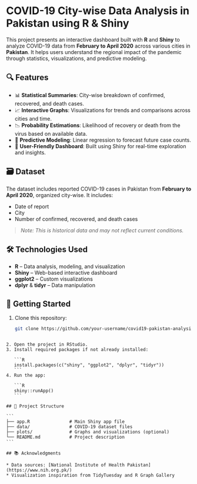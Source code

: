 # COVID-19 City-wise Data Analysis in Pakistan using R & Shiny

This project presents an interactive dashboard built with **R** and **Shiny** to analyze COVID-19 data from **February to April 2020** across various cities in **Pakistan**. It helps users understand the regional impact of the pandemic through statistics, visualizations, and predictive modeling.

## 🔍 Features

- 📊 **Statistical Summaries**: City-wise breakdown of confirmed, recovered, and death cases.
- 📈 **Interactive Graphs**: Visualizations for trends and comparisons across cities and time.
- 📉 **Probability Estimations**: Likelihood of recovery or death from the virus based on available data.
- 🔮 **Predictive Modeling**: Linear regression to forecast future case counts.
- 🧭 **User-Friendly Dashboard**: Built using Shiny for real-time exploration and insights.

## 🗃️ Dataset

The dataset includes reported COVID-19 cases in Pakistan from **February to April 2020**, organized city-wise. It includes:

- Date of report  
- City  
- Number of confirmed, recovered, and death cases  

> *Note: This is historical data and may not reflect current conditions.*

## 🛠️ Technologies Used

- **R** – Data analysis, modeling, and visualization  
- **Shiny** – Web-based interactive dashboard  
- **ggplot2** – Custom visualizations  
- **dplyr** & **tidyr** – Data manipulation  

## 🚀 Getting Started

1. Clone this repository:
   ```bash
   git clone https://github.com/your-username/covid19-pakistan-analysis.git
````

2. Open the project in RStudio.
3. Install required packages if not already installed:

   ```R
   install.packages(c("shiny", "ggplot2", "dplyr", "tidyr"))
   ```
4. Run the app:

   ```R
   shiny::runApp()
   ```

## 📌 Project Structure

```
├── app.R               # Main Shiny app file
├── data/               # COVID-19 dataset files
├── plots/              # Graphs and visualizations (optional)
└── README.md           # Project description
```

## 📚 Acknowledgments

* Data sources: [National Institute of Health Pakistan](https://www.nih.org.pk/)
* Visualization inspiration from TidyTuesday and R Graph Gallery

